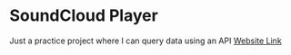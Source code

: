 # SoundCloud Player
Just a practice project where I can query data using an API [Website Link](https://ellanbugas.works/unsupervised-experiments/soundcloudplayer/index.html)

